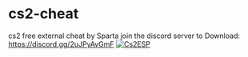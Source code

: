 # cs2-cheat
cs2 free external cheat by Sparta
join the discord server to Download:
https://discord.gg/2uJPyAvGmF
[![Cs2ESP](https://media.discordapp.net/attachments/729234952117551106/1169673238197063781/CS2_FREE_CHEAT.png)](https://youtu.be/5fQbELSQAn4)

